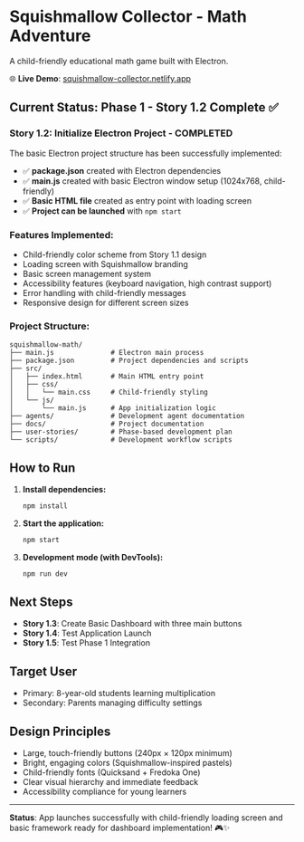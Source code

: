# Squishmallow Collector - Math Adventure

A child-friendly educational math game built with Electron.

🌐 **Live Demo**: [squishmallow-collector.netlify.app](https://squishmallow-collector.netlify.app)

## Current Status: Phase 1 - Story 1.2 Complete ✅

### Story 1.2: Initialize Electron Project - COMPLETED

The basic Electron project structure has been successfully implemented:

- ✅ **package.json** created with Electron dependencies
- ✅ **main.js** created with basic Electron window setup (1024x768, child-friendly)
- ✅ **Basic HTML file** created as entry point with loading screen
- ✅ **Project can be launched** with `npm start`

### Features Implemented:

- Child-friendly color scheme from Story 1.1 design
- Loading screen with Squishmallow branding
- Basic screen management system
- Accessibility features (keyboard navigation, high contrast support)
- Error handling with child-friendly messages
- Responsive design for different screen sizes

### Project Structure:

```
squishmallow-math/
├── main.js              # Electron main process
├── package.json         # Project dependencies and scripts
├── src/
│   ├── index.html       # Main HTML entry point
│   ├── css/
│   │   └── main.css     # Child-friendly styling
│   └── js/
│       └── main.js      # App initialization logic
├── agents/              # Development agent documentation
├── docs/                # Project documentation
├── user-stories/        # Phase-based development plan
└── scripts/             # Development workflow scripts
```

## How to Run

1. **Install dependencies:**

   ```bash
   npm install
   ```

2. **Start the application:**

   ```bash
   npm start
   ```

3. **Development mode (with DevTools):**
   ```bash
   npm run dev
   ```

## Next Steps

- **Story 1.3**: Create Basic Dashboard with three main buttons
- **Story 1.4**: Test Application Launch
- **Story 1.5**: Test Phase 1 Integration

## Target User

- Primary: 8-year-old students learning multiplication
- Secondary: Parents managing difficulty settings

## Design Principles

- Large, touch-friendly buttons (240px × 120px minimum)
- Bright, engaging colors (Squishmallow-inspired pastels)
- Child-friendly fonts (Quicksand + Fredoka One)
- Clear visual hierarchy and immediate feedback
- Accessibility compliance for young learners

---

**Status**: App launches successfully with child-friendly loading screen and basic framework ready for dashboard implementation! 🎮✨
